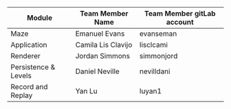 | Module                | Team Member Name   | Team Member gitLab account |
| --------------------- | ------------------ | -------------------------- |
| Maze                  | Emanuel Evans	     |	evanseman                 |
| Application           | Camila Lis Clavijo |	lisclcami                 |
| Renderer              | Jordan Simmons     |	simmonjord                |
| Persistence & Levels	| Daniel Neville     |	nevilldani                |
| Record and Replay     | Yan Lu             |	luyan1                    |
